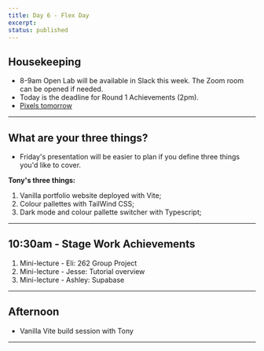 ```yaml
---
title: Day 6 - Flex Day
excerpt: 
status: published
---
```


## Housekeeping
- 8-9am Open Lab will be available in Slack this week. The Zoom room can be opened if needed. 
- Today is the deadline for Round 1 Achievements (2pm).
- [Pixels tomorrow](https://www.meetup.com/pxandpints/events/289814754/)

---

## What are your three things?
- Friday's presentation will be easier to plan if you define three things you'd like to cover.

**Tony's three things:**
1. Vanilla portfolio website deployed with Vite;
2. Colour pallettes with TailWind CSS;
3. Dark mode and colour pallette switcher with Typescript;

---

## 10:30am - Stage Work Achievements
1. Mini-lecture - Eli: 262 Group Project
2. Mini-lecture - Jesse: Tutorial overview 
3. Mini-lecture - Ashley: Supabase

---

## Afternoon
- Vanilla Vite build session with Tony

---